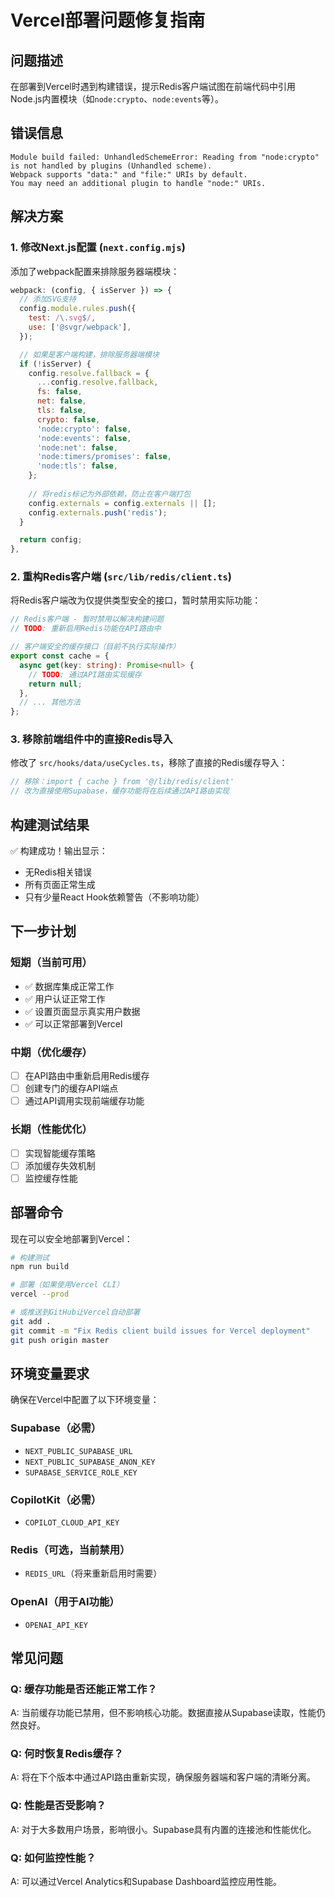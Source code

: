 # Vercel部署问题修复指南

## 问题描述
在部署到Vercel时遇到构建错误，提示Redis客户端试图在前端代码中引用Node.js内置模块（如`node:crypto`、`node:events`等）。

## 错误信息
```
Module build failed: UnhandledSchemeError: Reading from "node:crypto" is not handled by plugins (Unhandled scheme).
Webpack supports "data:" and "file:" URIs by default.
You may need an additional plugin to handle "node:" URIs.
```

## 解决方案

### 1. 修改Next.js配置 (`next.config.mjs`)

添加了webpack配置来排除服务器端模块：

```javascript
webpack: (config, { isServer }) => {
  // 添加SVG支持
  config.module.rules.push({
    test: /\.svg$/,
    use: ['@svgr/webpack'],
  });

  // 如果是客户端构建，排除服务器端模块
  if (!isServer) {
    config.resolve.fallback = {
      ...config.resolve.fallback,
      fs: false,
      net: false,
      tls: false,
      crypto: false,
      'node:crypto': false,
      'node:events': false,
      'node:net': false,
      'node:timers/promises': false,
      'node:tls': false,
    };
    
    // 将redis标记为外部依赖，防止在客户端打包
    config.externals = config.externals || [];
    config.externals.push('redis');
  }

  return config;
},
```

### 2. 重构Redis客户端 (`src/lib/redis/client.ts`)

将Redis客户端改为仅提供类型安全的接口，暂时禁用实际功能：

```typescript
// Redis客户端 - 暂时禁用以解决构建问题
// TODO: 重新启用Redis功能在API路由中

// 客户端安全的缓存接口（目前不执行实际操作）
export const cache = {
  async get(key: string): Promise<null> {
    // TODO: 通过API路由实现缓存
    return null;
  },
  // ... 其他方法
};
```

### 3. 移除前端组件中的直接Redis导入

修改了 `src/hooks/data/useCycles.ts`，移除了直接的Redis缓存导入：

```typescript
// 移除：import { cache } from '@/lib/redis/client'
// 改为直接使用Supabase，缓存功能将在后续通过API路由实现
```

## 构建测试结果

✅ 构建成功！输出显示：
- 无Redis相关错误
- 所有页面正常生成
- 只有少量React Hook依赖警告（不影响功能）

## 下一步计划

### 短期（当前可用）
- ✅ 数据库集成正常工作
- ✅ 用户认证正常工作
- ✅ 设置页面显示真实用户数据
- ✅ 可以正常部署到Vercel

### 中期（优化缓存）
- [ ] 在API路由中重新启用Redis缓存
- [ ] 创建专门的缓存API端点
- [ ] 通过API调用实现前端缓存功能

### 长期（性能优化）
- [ ] 实现智能缓存策略
- [ ] 添加缓存失效机制
- [ ] 监控缓存性能

## 部署命令

现在可以安全地部署到Vercel：

```bash
# 构建测试
npm run build

# 部署（如果使用Vercel CLI）
vercel --prod

# 或推送到GitHub让Vercel自动部署
git add .
git commit -m "Fix Redis client build issues for Vercel deployment"
git push origin master
```

## 环境变量要求

确保在Vercel中配置了以下环境变量：

### Supabase（必需）
- `NEXT_PUBLIC_SUPABASE_URL`
- `NEXT_PUBLIC_SUPABASE_ANON_KEY` 
- `SUPABASE_SERVICE_ROLE_KEY`

### CopilotKit（必需）
- `COPILOT_CLOUD_API_KEY`

### Redis（可选，当前禁用）
- `REDIS_URL`（将来重新启用时需要）

### OpenAI（用于AI功能）
- `OPENAI_API_KEY`

## 常见问题

### Q: 缓存功能是否还能正常工作？
A: 当前缓存功能已禁用，但不影响核心功能。数据直接从Supabase读取，性能仍然良好。

### Q: 何时恢复Redis缓存？
A: 将在下个版本中通过API路由重新实现，确保服务器端和客户端的清晰分离。

### Q: 性能是否受影响？
A: 对于大多数用户场景，影响很小。Supabase具有内置的连接池和性能优化。

### Q: 如何监控性能？
A: 可以通过Vercel Analytics和Supabase Dashboard监控应用性能。 